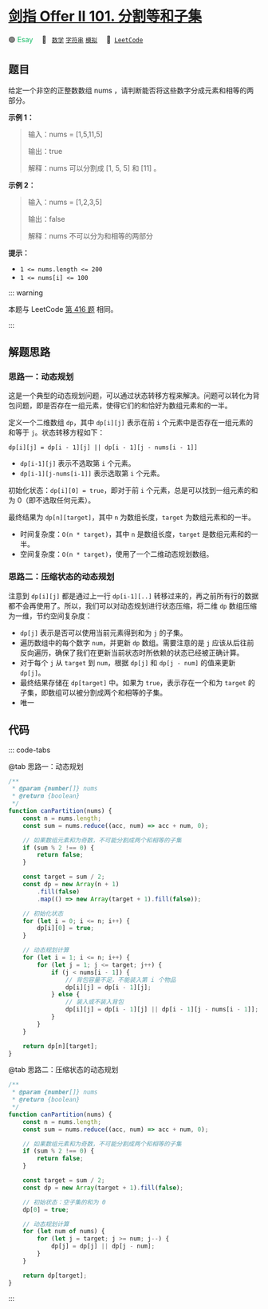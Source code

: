 # [剑指 Offer II 101. 分割等和子集](https://leetcode.cn/problems/NUPfPr/)

🟢 <font color=#15bd66>Esay</font>&emsp; 🔖&ensp; [`数学`](/leetcode/outline/tag/mathematics.md) [`字符串`](/leetcode/outline/tag/string.md) [`模拟`](/leetcode/outline/tag/simulation.md)&emsp; 🔗&ensp;[`LeetCode`](https://leetcode.cn/problems/NUPfPr/)

## 题目

给定一个非空的正整数数组 nums ，请判断能否将这些数字分成元素和相等的两部分。

**示例 1：**

> 输入：nums = [1,5,11,5]
>
> 输出：true
>
> 解释：nums 可以分割成 [1, 5, 5] 和 [11] 。

**示例 2：**

> 输入：nums = [1,2,3,5]
>
> 输出：false
>
> 解释：nums 不可以分为和相等的两部分

**提示：**

- `1 <= nums.length <= 200`
- `1 <= nums[i] <= 100`

::: warning

本题与 LeetCode [第 416 题](./0416.md) 相同。

:::

## 解题思路

### 思路一：动态规划

这是一个典型的动态规划问题，可以通过状态转移方程来解决。问题可以转化为背包问题，即是否存在一组元素，使得它们的和恰好为数组元素和的一半。

定义一个二维数组 `dp`，其中 `dp[i][j]` 表示在前 `i` 个元素中是否存在一组元素的和等于 `j`。状态转移方程如下：

`dp[i][j] = dp[i - 1][j] || dp[i - 1][j - nums[i - 1]]`

- `dp[i-1][j]` 表示不选取第 `i` 个元素。
- `dp[i-1][j-nums[i-1]]` 表示选取第 `i` 个元素。

初始化状态：`dp[i][0] = true`，即对于前 `i` 个元素，总是可以找到一组元素的和为 0（即不选取任何元素）。

最终结果为 `dp[n][target]`，其中 `n` 为数组长度，`target` 为数组元素和的一半。

- 时间复杂度：`O(n * target)`，其中 `n` 是数组长度，`target` 是数组元素和的一半。
- 空间复杂度：`O(n * target)`，使用了一个二维动态规划数组。

### 思路二：压缩状态的动态规划

注意到 `dp[i][j]` 都是通过上一行 `dp[i-1][..]` 转移过来的，再之前所有行的数据都不会再使用了。所以，我们可以对动态规划进行状态压缩，将二维 `dp` 数组压缩为一维，节约空间复杂度：

- `dp[j]` 表示是否可以使用当前元素得到和为 `j` 的子集。
- 遍历数组中的每个数字 `num`，并更新 `dp` 数组。需要注意的是 `j` 应该从后往前反向遍历，确保了我们在更新当前状态时所依赖的状态已经被正确计算。
- 对于每个 `j` 从 `target` 到 `num`，根据 `dp[j]` 和 `dp[j - num]` 的值来更新 `dp[j]`。
- 最终结果存储在 `dp[target]` 中。如果为 `true`，表示存在一个和为 `target` 的子集，即数组可以被分割成两个和相等的子集。
- 唯一

## 代码

::: code-tabs

@tab 思路一：动态规划

```javascript
/**
 * @param {number[]} nums
 * @return {boolean}
 */
function canPartition(nums) {
	const n = nums.length;
	const sum = nums.reduce((acc, num) => acc + num, 0);

	// 如果数组元素和为奇数，不可能分割成两个和相等的子集
	if (sum % 2 !== 0) {
		return false;
	}

	const target = sum / 2;
	const dp = new Array(n + 1)
		.fill(false)
		.map(() => new Array(target + 1).fill(false));

	// 初始化状态
	for (let i = 0; i <= n; i++) {
		dp[i][0] = true;
	}

	// 动态规划计算
	for (let i = 1; i <= n; i++) {
		for (let j = 1; j <= target; j++) {
			if (j < nums[i - 1]) {
				// 背包容量不足，不能装入第 i 个物品
				dp[i][j] = dp[i - 1][j];
			} else {
				// 装入或不装入背包
				dp[i][j] = dp[i - 1][j] || dp[i - 1][j - nums[i - 1]];
			}
		}
	}

	return dp[n][target];
}
```

@tab 思路二：压缩状态的动态规划

```javascript
/**
 * @param {number[]} nums
 * @return {boolean}
 */
function canPartition(nums) {
	const n = nums.length;
	const sum = nums.reduce((acc, num) => acc + num, 0);

	// 如果数组元素和为奇数，不可能分割成两个和相等的子集
	if (sum % 2 !== 0) {
		return false;
	}

	const target = sum / 2;
	const dp = new Array(target + 1).fill(false);

	// 初始状态：空子集的和为 0
	dp[0] = true;

	// 动态规划计算
	for (let num of nums) {
		for (let j = target; j >= num; j--) {
			dp[j] = dp[j] || dp[j - num];
		}
	}

	return dp[target];
}
```

:::
